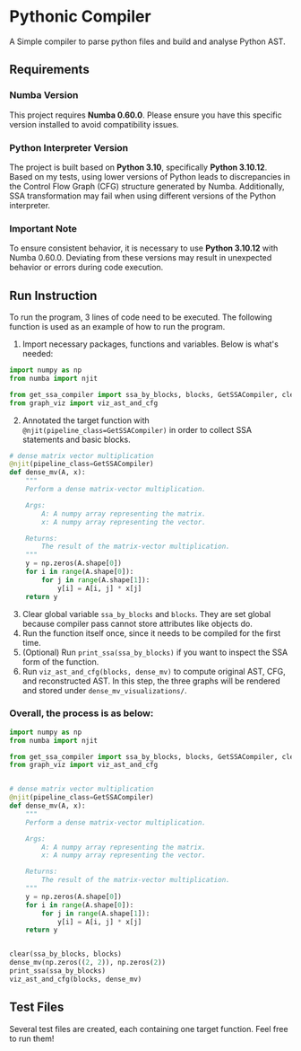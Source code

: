 # Pythonic Compiler

A Simple compiler to parse python files and build and analyse Python AST.

## Requirements

### Numba Version
This project requires **Numba 0.60.0**. Please ensure you have this specific version installed to avoid compatibility issues.

### Python Interpreter Version
The project is built based on **Python 3.10**, specifically **Python 3.10.12**. Based on my tests, using lower versions of Python leads to discrepancies in the Control Flow Graph (CFG) structure generated by Numba. Additionally, SSA transformation may fail when using different versions of the Python interpreter.

### Important Note
To ensure consistent behavior, it is necessary to use **Python 3.10.12** with Numba 0.60.0. Deviating from these versions may result in unexpected behavior or errors during code execution.

## Run Instruction
To run the program, 3 lines of code need to be executed. The following function is used as an example of how to run the
program.

1. Import necessary packages, functions and variables. Below is what's needed:
```Python
import numpy as np
from numba import njit

from get_ssa_compiler import ssa_by_blocks, blocks, GetSSACompiler, clear, print_ssa
from graph_viz import viz_ast_and_cfg
```

2. Annotated the target function with ```@njit(pipeline_class=GetSSACompiler)``` in order to collect SSA statements and basic blocks.
```Python
# dense matrix vector multiplication
@njit(pipeline_class=GetSSACompiler)
def dense_mv(A, x):
    """
    Perform a dense matrix-vector multiplication.

    Args:
        A: A numpy array representing the matrix.
        x: A numpy array representing the vector.

    Returns:
        The result of the matrix-vector multiplication.
    """
    y = np.zeros(A.shape[0])
    for i in range(A.shape[0]):
        for j in range(A.shape[1]):
            y[i] = A[i, j] * x[j]
    return y
```

3. Clear global variable ```ssa_by_blocks``` and ```blocks```. They are set global because compiler pass cannot store
attributes like objects do.
4. Run the function itself once, since it needs to be compiled for the first time.
5. (Optional) Run ```print_ssa(ssa_by_blocks)``` if you want to inspect the SSA form of the function.
6. Run ```viz_ast_and_cfg(blocks, dense_mv)``` to compute original AST, CFG, and reconstructed AST. In this step, the
three graphs will be rendered and stored under ```dense_mv_visualizations/```.

### Overall, the process is as below:
```Python
import numpy as np
from numba import njit

from get_ssa_compiler import ssa_by_blocks, blocks, GetSSACompiler, clear, print_ssa
from graph_viz import viz_ast_and_cfg


# dense matrix vector multiplication
@njit(pipeline_class=GetSSACompiler)
def dense_mv(A, x):
    """
    Perform a dense matrix-vector multiplication.

    Args:
        A: A numpy array representing the matrix.
        x: A numpy array representing the vector.

    Returns:
        The result of the matrix-vector multiplication.
    """
    y = np.zeros(A.shape[0])
    for i in range(A.shape[0]):
        for j in range(A.shape[1]):
            y[i] = A[i, j] * x[j]
    return y


clear(ssa_by_blocks, blocks)
dense_mv(np.zeros((2, 2)), np.zeros(2))
print_ssa(ssa_by_blocks)
viz_ast_and_cfg(blocks, dense_mv)
```

## Test Files
Several test files are created, each containing one target function. Feel free to run them!

